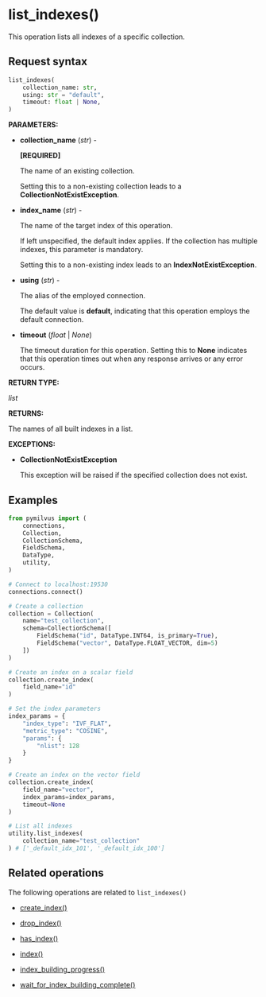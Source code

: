 # list_indexes()

This operation lists all indexes of a specific collection.

## Request syntax

```python
list_indexes(
    collection_name: str,
    using: str = "default",
    timeout: float | None,
)
```

**PARAMETERS:**

- **collection_name** (*str*) -

    **[REQUIRED]**

    The name of an existing collection.

    Setting this to a non-existing collection leads to a **CollectionNotExistException**.

- **index_name** (*str*) -

    The name of the target index of this operation.

    If left unspecified, the default index applies. If the collection has multiple indexes, this parameter is mandatory.

    Setting this to a non-existing index leads to an **IndexNotExistException**.

- **using** (*str*) - 

    The alias of the employed connection.

    The default value is **default**, indicating that this operation employs the default connection.

- **timeout** (*float* | *None*)  

    The timeout duration for this operation. Setting this to **None** indicates that this operation times out when any response arrives or any error occurs.

**RETURN TYPE:**

*list*

**RETURNS:**

The names of all built indexes in a list.

**EXCEPTIONS:**

- **CollectionNotExistException**

    This exception will be raised if the specified collection does not exist.

## Examples

```python
from pymilvus import (
    connections, 
    Collection, 
    CollectionSchema, 
    FieldSchema, 
    DataType, 
    utility,
)

# Connect to localhost:19530
connections.connect()

# Create a collection
collection = Collection(
    name="test_collection",
    schema=CollectionSchema([
        FieldSchema("id", DataType.INT64, is_primary=True),
        FieldSchema("vector", DataType.FLOAT_VECTOR, dim=5)
    ])
)

# Create an index on a scalar field
collection.create_index(
    field_name="id"
)

# Set the index parameters
index_params = {
    "index_type": "IVF_FLAT",
    "metric_type": "COSINE",
    "params": {
        "nlist": 128
    }
}

# Create an index on the vector field
collection.create_index(
    field_name="vector", 
    index_params=index_params, 
    timeout=None
)

# List all indexes
utility.list_indexes(
    collection_name="test_collection"
) # ['_default_idx_101', '_default_idx_100']
```

## Related operations

The following operations are related to `list_indexes()`

- [create_index()](../Collection/create_index.md)

- [drop_index()](../Collection/drop_index.md)

- [has_index()](../Collection/has_index.md)

- [index()](../Collection/index.md)

- [index_building_progress()](index_building_progress.md)

- [wait_for_index_building_complete()](wait_for_index_building_complete.md)

